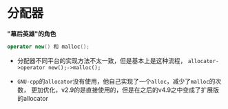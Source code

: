 # 分配器

  **"幕后英雄"的角色**

```C++
operator new() 和 malloc();
```

* 分配器不同平台的实现方法不太一致，但是基本上是这种流程，
`allocator->operator new();->malloc();`

* `GNU-cpp`的`allocator`没有使用，他自己实现了一个`alloc`，减少了`malloc`的次数，
更加优化，v2.9的是直接使用的，但是在之后的v4.9之中变成了扩展版的allocator
